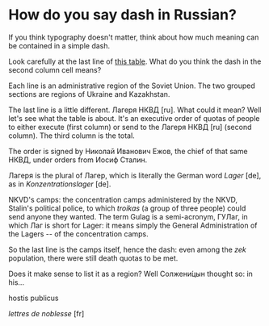 How do you say dash in Russian?
===

If you think typography doesn't matter, think about how much meaning can be contained in a simple dash.

Look carefully at the last line of [this table](https://ru.wikisource.org/wiki/Приказ_НКВД_от_30.07.1937_№_00447#II._.D0.9E_.D0.9C.D0.95.D0.A0.D0.90.D0.A5_.D0.9D.D0.90.D0.9A.D0.90.D0.97.D0.90.D0.9D.D0.98.D0.AF_.D0.A0.D0.95.D0.9F.D0.A0.D0.95.D0.A1.D0.A1.D0.98.D0.A0.D0.A3.D0.95.D0.9C.D0.AB.D0.9C_.D0.98_.D0.9A.D0.9E.D0.9B.D0.98.D0.A7.D0.95.D0.A1.D0.A2.D0.92.D0.95_.D0.9F.D0.9E.D0.94.D0.9B.D0.95.D0.96.D0.90.D0.A9.D0.98.D0.A5_.D0.A0.D0.95.D0.9F.D0.A0.D0.95.D0.A1.D0.A1.D0.98.D0.98.). What do you think the dash in the second column cell means?

Each line is an administrative region of the Soviet Union. The two grouped sections are regions of Ukraine and Kazakhstan.

The last line is a little different. Лагеря НКВД [ru]. What could it mean? Well let's see what the table is about. It's an executive order of quotas of people to either execute (first column) or send to the Лагеря НКВД [ru] (second column). The third column is the total.

The order is signed by Николай Иванович Ежов, the chief of that same НКВД, under orders from Иосиф Сталин.

Лагеря is the plural of Лагер, which is literally the German word *Lager* [de], as in *Konzentrationslager* [de].

NKVD's camps: the concentration camps administered by the NKVD, Stalin's political police, to which *troikas* (a group of three people) could send anyone they wanted. The term Gulag is a semi-acronym, ГУЛаг, in which Лаг is short for Lager: it means simply the General Administration of the Lagers -- of the concentration camps.

So the last line is the camps itself, hence the dash: even among the *zek* population, there were still death quotas to be met.

Does it make sense to list it as a region? Well Солжени́цын thought so: in his...


hostis publicus 

*lettres de noblesse* [fr]
